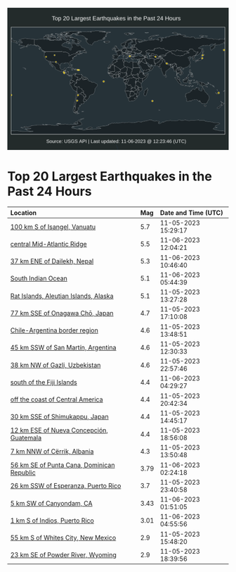 ![Map](./map.png)

# Top 20 Largest Earthquakes in the Past 24 Hours

| Location | Mag | Date and Time (UTC) |
|:---|:---|:---|
| [100 km S of Isangel, Vanuatu](https://earthquake.usgs.gov/earthquakes/eventpage/us7000l917) | 5.7 | 11-05-2023 15:29:17 |
| [central Mid-Atlantic Ridge](https://earthquake.usgs.gov/earthquakes/eventpage/us7000l94t) | 5.5 | 11-06-2023 12:04:21 |
| [37 km ENE of Dailekh, Nepal](https://earthquake.usgs.gov/earthquakes/eventpage/us7000l94m) | 5.3 | 11-06-2023 10:46:40 |
| [South Indian Ocean](https://earthquake.usgs.gov/earthquakes/eventpage/us7000l93z) | 5.1 | 11-06-2023 05:44:39 |
| [Rat Islands, Aleutian Islands, Alaska](https://earthquake.usgs.gov/earthquakes/eventpage/us7000l90i) | 5.1 | 11-05-2023 13:27:28 |
| [77 km SSE of Onagawa Chō, Japan](https://earthquake.usgs.gov/earthquakes/eventpage/us7000l91k) | 4.7 | 11-05-2023 17:10:08 |
| [Chile-Argentina border region](https://earthquake.usgs.gov/earthquakes/eventpage/us7000l90p) | 4.6 | 11-05-2023 13:48:51 |
| [45 km SSW of San Martín, Argentina](https://earthquake.usgs.gov/earthquakes/eventpage/us7000l903) | 4.6 | 11-05-2023 12:30:33 |
| [38 km NW of Gazli, Uzbekistan](https://earthquake.usgs.gov/earthquakes/eventpage/us7000l92p) | 4.6 | 11-05-2023 22:57:46 |
| [south of the Fiji Islands](https://earthquake.usgs.gov/earthquakes/eventpage/us7000l93h) | 4.4 | 11-06-2023 04:29:27 |
| [off the coast of Central America](https://earthquake.usgs.gov/earthquakes/eventpage/us7000l926) | 4.4 | 11-05-2023 20:42:34 |
| [30 km SSE of Shimukappu, Japan](https://earthquake.usgs.gov/earthquakes/eventpage/us7000l913) | 4.4 | 11-05-2023 14:45:17 |
| [12 km ESE of Nueva Concepción, Guatemala](https://earthquake.usgs.gov/earthquakes/eventpage/us7000l91w) | 4.4 | 11-05-2023 18:56:08 |
| [7 km NNW of Cërrik, Albania](https://earthquake.usgs.gov/earthquakes/eventpage/us7000l90s) | 4.3 | 11-05-2023 13:50:48 |
| [56 km SE of Punta Cana, Dominican Republic](https://earthquake.usgs.gov/earthquakes/eventpage/pr2023310000) | 3.79 | 11-06-2023 02:24:18 |
| [26 km SSW of Esperanza, Puerto Rico](https://earthquake.usgs.gov/earthquakes/eventpage/pr2023309000) | 3.7 | 11-05-2023 23:40:58 |
| [5 km SW of Canyondam, CA](https://earthquake.usgs.gov/earthquakes/eventpage/nc73956640) | 3.43 | 11-06-2023 01:51:05 |
| [1 km S of Indios, Puerto Rico](https://earthquake.usgs.gov/earthquakes/eventpage/pr71430868) | 3.01 | 11-06-2023 04:55:56 |
| [55 km S of Whites City, New Mexico](https://earthquake.usgs.gov/earthquakes/eventpage/tx2023vryf) | 2.9 | 11-05-2023 15:48:20 |
| [23 km SE of Powder River, Wyoming](https://earthquake.usgs.gov/earthquakes/eventpage/us7000l91r) | 2.9 | 11-05-2023 18:39:56 |
